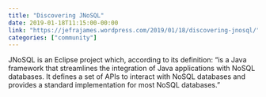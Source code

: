 ```yaml
---
title: "Discovering JNoSQL"
date: 2019-01-18T11:15:00-00:00
link: "https://jefrajames.wordpress.com/2019/01/18/discovering-jnosql/"
categories: ["community"]
---
```


JNoSQL is an Eclipse project which, according to its definition: “is a Java framework that streamlines the integration of Java applications with NoSQL databases. It defines a set of APIs to interact with NoSQL databases and provides a standard implementation for most NoSQL databases.”